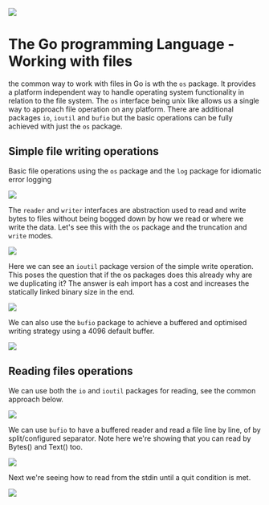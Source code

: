 ![](/assets/gologo.png)

# The Go programming Language - Working with files

the common way to work with files in Go is wth the `os` package. It provides a platform independent way to handle operating system functionality in relation to the file system. The `os` interface being unix like allows us a single way to approach file operation on any platform. There are additional packages `io`, `ioutil` and `bufio` but the basic operations can be fully achieved with just the `os` package.

## Simple file writing operations

Basic file operations using the `os` package and the `log` package for idiomatic error logging

![](/core/src/09-working-with-files/assets/901-file-basics.png)

The `reader` and `writer` interfaces are abstraction used to read and write bytes to files without being bogged down by how we read or where we write the data. Let's see this with the `os` package and the truncation and `write` modes.

![](/core/src/09-working-with-files/assets/902-write.png)

Here we can see an `ioutil` package version of the simple write operation. This poses the question that if the os packages does this already why are we duplicating it? The answer is eah import has a cost and increases the statically linked binary size in the end.

![](/core/src/09-working-with-files/assets/903-write.png)

We can also use the `bufio` package to achieve a buffered and optimised writing strategy using a 4096 default buffer.

![](/core/src/09-working-with-files/assets/904-bufio.png)

## Reading files operations

We can use both the `io` and `ioutil` packages for reading, see the common approach below.

![](/core/src/09-working-with-files/assets/905-buffered-reader.png)

We can use `bufio` to have a buffered reader and read a file line by line, of by split/configured separator. Note here we're showing that you can read by Bytes() and Text() too.

![](/core/src/09-working-with-files/assets/906-line-reader.png)

Next we're seeing how to read from the stdin until a quit condition is met.

![](/core/src/09-working-with-files/assets/907-stdin.png)
